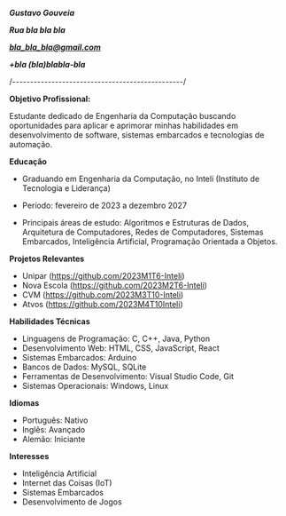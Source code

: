 ***Gustavo Gouveia***

***Rua bla bla bla***

***bla_bla_bla@gmail.com***

***+bla (bla)blabla-bla***

/------------------------------------------------/

**Objetivo Profissional:**

Estudante dedicado de Engenharia da Computação buscando oportunidades para aplicar e aprimorar minhas habilidades em desenvolvimento de software, sistemas embarcados e tecnologias de automação.

**Educação**

- Graduando em Engenharia da Computação, no Inteli (Instituto de Tecnologia e Liderança)

- Período: fevereiro de 2023 a dezembro 2027

- Principais áreas de estudo: Algoritmos e Estruturas de Dados, Arquitetura de Computadores, Redes de Computadores, Sistemas Embarcados, Inteligência Artificial, Programação Orientada a Objetos.

**Projetos Relevantes**

- Unipar (https://github.com/2023M1T6-Inteli)
- Nova Escola (https://github.com/2023M2T6-Inteli)
- CVM (https://github.com/2023M3T10-Inteli)
- Atvos (https://github.com/2023M4T10Inteli)

**Habilidades Técnicas**

- Linguagens de Programação: C, C++, Java, Python
- Desenvolvimento Web: HTML, CSS, JavaScript, React
- Sistemas Embarcados: Arduino
- Bancos de Dados: MySQL, SQLite
- Ferramentas de Desenvolvimento: Visual Studio Code, Git
- Sistemas Operacionais: Windows, Linux

**Idiomas**

- Português: Nativo
- Inglês: Avançado
- Alemão: Iniciante

**Interesses**
- Inteligência Artificial
- Internet das Coisas (IoT)
- Sistemas Embarcados
- Desenvolvimento de Jogos